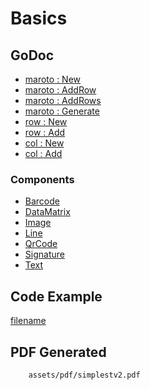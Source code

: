 # Basics

## GoDoc
* [maroto : New](https://pkg.go.dev/github.com/huabtc/maroto/v2#New)
* [maroto : AddRow](https://pkg.go.dev/github.com/huabtc/maroto/v2#Maroto.AddRow)
* [maroto : AddRows](https://pkg.go.dev/github.com/huabtc/maroto/v2#Maroto.AddRows)
* [maroto : Generate](https://pkg.go.dev/github.com/huabtc/maroto/v2#Maroto.Generate)
* [row : New](https://pkg.go.dev/github.com/huabtc/maroto/v2/pkg/components/row#New)
* [row : Add](https://pkg.go.dev/github.com/huabtc/maroto/v2/pkg/components/row#Row.Add)
* [col : New](https://pkg.go.dev/github.com/huabtc/maroto/v2/pkg/components/col#New)
* [col : Add](https://pkg.go.dev/github.com/huabtc/maroto/v2/pkg/components/col#Col.Add)

### Components
* [Barcode](v2/features/barcode?id=barcode)
* [DataMatrix](v2/features/datamatrix?id=data-matrix)
* [Image](v2/features/image?id=image)
* [Line](v2/features/line?id=line)
* [QrCode](v2/features/qrcode?id=qrcode)
* [Signature](v2/features/signature?id=signature)
* [Text](v2/features/text?id=text)

## Code Example
[filename](../../assets/examples/simplest/v2/main.go  ':include :type=code')

## PDF Generated
```pdf
	assets/pdf/simplestv2.pdf
```